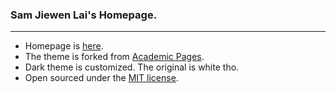 ### Sam Jiewen Lai's Homepage.
---

* Homepage is [here](https://samlaipolyu.github.io).
* The theme is forked from [Academic Pages](https://academicpages.github.io). 
* Dark theme is customized. The original is white tho.
* Open sourced under the [MIT license](/LICENSE).
